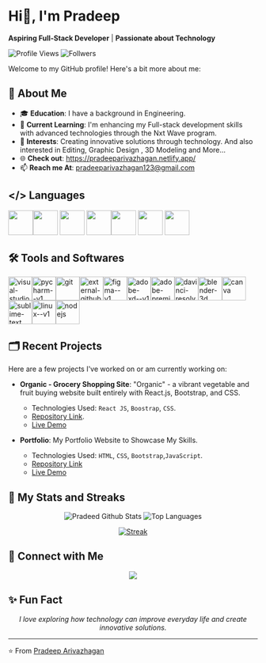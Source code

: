 # Hi👋, I'm Pradeep

**Aspiring Full-Stack Developer** | **Passionate about Technology**

![Profile Views](https://komarev.com/ghpvc/?username=PradeepArivazhagan&color=green)
![Follwers](https://img.shields.io/github/followers/PradeepArivazhagan?label=Followers&style=social)

Welcome to my GitHub profile! Here's a bit more about me:

## 🧑 About Me

- 🎓 **Education**: I have a background in Engineering.
- 🚩 **Current Learning**: I'm enhancing my Full-stack development skills with advanced technologies through the Nxt Wave program.
- 🔭 **Interests**: Creating innovative solutions through technology. And also interested in Editing, Graphic Design , 3D Modeling and More...
- 🌐 **Check out**: https://pradeeparivazhagan.netlify.app/
- 📫 **Reach me At**: pradeeparivazhagan123@gmail.com

## </> Languages

<img height="50" width="50" src="https://img.icons8.com/color/48/000000/python.png" /><img height="50" width="50" src="https://img.icons8.com/color/48/000000/html-5.png" /> <img height="50" width="50" src="https://img.icons8.com/color/48/000000/css3.png" /> <img height="50" width="50" src="https://img.icons8.com/color/48/000000/bootstrap.png" /><img height="50" width="50" src="https://img.icons8.com/color/48/000000/javascript.png"/> <img height="50" width="50" src="https://img.icons8.com/color/48/000000/react-native.png"/> <img height="50" width="50" src="https://img.icons8.com/color/48/000000/mysql-logo.png"/> 

## 🛠️ Tools and Softwares

<img width="48" height="48" src="https://img.icons8.com/color/48/visual-studio-code-2019.png" alt="visual-studio-code-2019"/><img width="48" height="48" src="https://img.icons8.com/color/48/pycharm--v1.png" alt="pycharm--v1"/><img width="48" height="48" src="https://img.icons8.com/color/48/git.png" alt="git"/><img width="48" height="48" src="https://img.icons8.com/external-tanah-basah-glyph-tanah-basah/48/external-github-social-media-tanah-basah-glyph-tanah-basah.png" alt="external-github-social-media-tanah-basah-glyph-tanah-basah"/><img width="48" height="48" src="https://img.icons8.com/color/48/figma--v1.png" alt="figma--v1"/><img width="48" height="48" src="https://img.icons8.com/color/48/adobe-xd--v1.png" alt="adobe-xd--v1"/><img width="48" height="48" src="https://img.icons8.com/color/48/adobe-premiere-pro--v1.png" alt="adobe-premiere-pro--v1"/><img width="48" height="48" src="https://img.icons8.com/color/48/davinci-resolve.png" alt="davinci-resolve"/><img width="48" height="48" src="https://img.icons8.com/color/48/blender-3d.png" alt="blender-3d"/><img width="48" height="48" src="https://img.icons8.com/fluency/48/canva.png" alt="canva"/><img width="48" height="48" src="https://img.icons8.com/fluency/48/sublime-text.png" alt="sublime-text"/><img width="48" height="48" src="https://img.icons8.com/color/48/linux--v1.png" alt="linux--v1"/><img width="48" height="48" src="https://img.icons8.com/?size=100&id=hsPbhkOH4FMe&format=png&color=000000" alt="nodejs"/>

## 🗂️ Recent Projects

Here are a few projects I've worked on or am currently working on:

- **Organic - Grocery Shopping Site**: "Organic" - a vibrant vegetable and fruit buying website built entirely with React.js, Bootstrap, and CSS.
  - Technologies Used: `React JS`, `Boostrap`, `CSS`.
  - [Repository Link](https://github.com/PradeepArivazhagan/organic-site-reactjs).
  - [Live Demo](https://organic-reactjs.netlify.app/)

- **Portfolio**: My Portfolio Website to Showcase My Skills.
  - Technologies Used: `HTML`, `CSS`, `Bootstrap`,`JavaScript`.
  - [Repository Link](https://github.com/PradeepArivazhagan/Pradeep-portfolio-site)
  - [Live Demo](https://pradeeparivazhagan.netlify.app/)
 
## 📶 My Stats and Streaks

<p align="center">
    <img alt="Pradeed Github Stats" src="https://github-readme-stats.vercel.app/api?username=PradeepArivazhagan&show_icons=true&count_private=true&theme=react&hide_border=true&bg_color=0D1117" />
    <img alt="Top Languages" src="https://github-readme-stats.vercel.app/api/top-langs/?username=PradeepArivazhagan&langs_count=8&count_private=true&layout=compact&theme=react&hide_border=true&bg_color=0D1117" />
</p>

<p align="center">
    <a href="https://github.com/PradeepArivazhagan/github-readme-streak-stats">
        <img title="🔥 Get streak stats for your profile at git.io/streak-stats" alt="Streak" src="https://github-readme-streak-stats.herokuapp.com/?user=PradeepArivazhagan&theme=black-ice&hide_border=true&stroke=0000&background=060A0CD0"/>
    </a>
</p>

## 🤝 Connect with Me

<p align="center">
    <a href="https://www.linkedin.com/in/PradeepArivazhagan"><img src="https://img.icons8.com/fluent/48/000000/linkedin.png"/></a>
</p>

## ✨ Fun Fact

<p align="center">
<i>I love exploring how technology can improve everyday life and create innovative solutions.</i>
</p>

---

⭐️ From [Pradeep Arivazhagan](https://github.com/PradeepArivazhagan)
